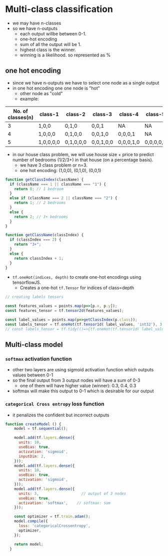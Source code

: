 # Multi-class classification

- we may have n-classes
- so we have n-outputs
  + each output willbe between 0-1.
  + one-hot encoding
  + sum of all the output will be 1.
  + highest class is the winner.
  + winning is a likelihood. so represented as %


## one hot encoding
- since we have n-outputs we have to select one node as a single output
- in one hot encoding one one node is "hot"
  + other node as "cold"
  + example:

No. of classes(n) | class-1 |class-2  |class-3  |class-4  |class-5  |
------------------|---|---|---|---|---|
3  |1,0,0|0,1,0|0,0,1|NA|NA|
4  |1,0,0,0|0,1,0,0|0,0,1,0|0,0,0,1|NA|
5  |1,0,0,0,0|0,1,0,0,0|0,0,1,0,0|0,0,0,1,0|0,0,0,0,1|

- in our house class problem, we will use house size + price to predict number of bedrooms (1/2/3+) in that house (on a percentage basis).
  + we have 3 class problem or n=3.
  + one hot encoding: (1,0,0), (0,1,0), (0,0,1)

```javascript
function getClassIndex(className) {
  if (className === 1 || className === "1") {
    return 0; // 1 bedroom
  }
  else if (className === 2 || className === "2") {
    return 1; // 2 bedrooms
  }
  else {
    return 2; // 3+ bedrooms
  }
}

function getClassName(classIndex) {
  if (classIndex === 2) {
    return "3+";
  }
  else {
    return classIndex + 1;
  }
}
```

- `tf.oneHot(indices, depth)` to create one-hot encodings using tensorflowJS.
  + Creates a one-hot `tf.Tensor` for indices of class=depth

```javascript
// creating labels tensors

const features_values = points.map(p=>[p.x, p.y]);
const features_tensor = tf.tensor2d(features_values);

const label_values = points.map(p=>getClassIndex(p.class));
const labels_tensor = tf.oneHot(tf.tensor1d( label_values, 'int32'), 3 );
// const labels_tensor = tf.tidy(()=>{tf.oneHot(tf.tensor1d( label_values, 'int32'), 3 ) });


```


## Multi-class model

### `softmax` activation function
- other two layers are using sigmoid activation function which outputs values between 0-1
- so the final output from 3 output nodes will have a sum of 0-3
  + one of them will have higher value (winner): 0.3, 0.4, 0.3
- softmax will make this output to 0-1 which is desirable for our output


### `categorical Cross entropy` loss function
- it penalizes the confident but incorrect outputs 


```javascript
function createModel () {
    model = tf.sequential();

    model.add(tf.layers.dense({
      units: 10,
      useBias: true,
      activation: 'sigmoid',
      inputDim: 2,
    }));
    model.add(tf.layers.dense({
      units: 10,
      useBias: true,
      activation: 'sigmoid',
    }));
    model.add(tf.layers.dense({
      units: 3,                   // output of 3 nodes
      useBias: true,
      activation: 'softmax',    // softmax: sum
    }));

    const optimizer = tf.train.adam();
    model.compile({
      loss: 'categoricalCrossentropy',
      optimizer,
    });

    return model;
  }
```
